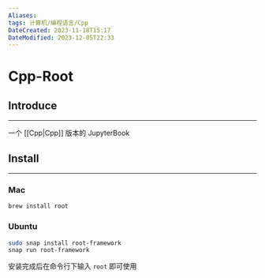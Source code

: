```yaml
---
Aliases:  
tags: 计算机/编程语言/Cpp
DateCreated: 2023-11-18T15:17
DateModified: 2023-12-05T22:33
---
```

# Cpp-Root

## Introduce
---
一个 [[Cpp|Cpp]] 版本的 JupyterBook

## Install
---
### Mac

```bash
brew install root
```

### Ubuntu

```bash
sudo snap install root-framework
snap run root-framework
```

安装完成后在命令行下输入 `root` 即可使用
